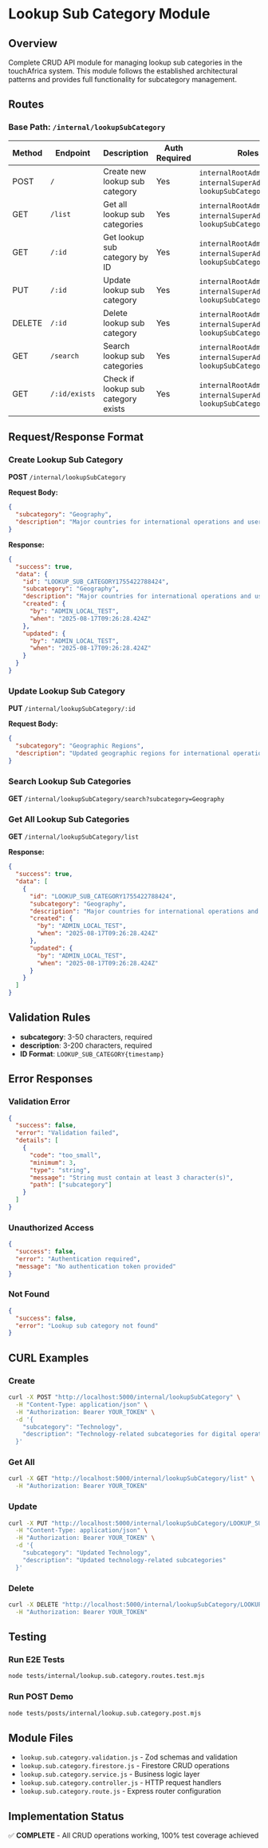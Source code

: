 # Lookup Sub Category Module

## Overview

Complete CRUD API module for managing lookup sub categories in the touchAfrica system. This module follows the established architectural patterns and provides full functionality for subcategory management.

## Routes

### Base Path: `/internal/lookupSubCategory`

| Method | Endpoint      | Description                         | Auth Required | Roles                                                                 |
| ------ | ------------- | ----------------------------------- | ------------- | --------------------------------------------------------------------- |
| POST   | `/`           | Create new lookup sub category      | Yes           | `internalRootAdmin`, `internalSuperAdmin`, `lookupSubCategoryManager` |
| GET    | `/list`       | Get all lookup sub categories       | Yes           | `internalRootAdmin`, `internalSuperAdmin`, `lookupSubCategoryManager` |
| GET    | `/:id`        | Get lookup sub category by ID       | Yes           | `internalRootAdmin`, `internalSuperAdmin`, `lookupSubCategoryManager` |
| PUT    | `/:id`        | Update lookup sub category          | Yes           | `internalRootAdmin`, `internalSuperAdmin`, `lookupSubCategoryManager` |
| DELETE | `/:id`        | Delete lookup sub category          | Yes           | `internalRootAdmin`, `internalSuperAdmin`, `lookupSubCategoryManager` |
| GET    | `/search`     | Search lookup sub categories        | Yes           | `internalRootAdmin`, `internalSuperAdmin`, `lookupSubCategoryManager` |
| GET    | `/:id/exists` | Check if lookup sub category exists | Yes           | `internalRootAdmin`, `internalSuperAdmin`, `lookupSubCategoryManager` |

## Request/Response Format

### Create Lookup Sub Category

**POST** `/internal/lookupSubCategory`

**Request Body:**

```json
{
  "subcategory": "Geography",
  "description": "Major countries for international operations and user registration"
}
```

**Response:**

```json
{
  "success": true,
  "data": {
    "id": "LOOKUP_SUB_CATEGORY1755422788424",
    "subcategory": "Geography",
    "description": "Major countries for international operations and user registration",
    "created": {
      "by": "ADMIN_LOCAL_TEST",
      "when": "2025-08-17T09:26:28.424Z"
    },
    "updated": {
      "by": "ADMIN_LOCAL_TEST",
      "when": "2025-08-17T09:26:28.424Z"
    }
  }
}
```

### Update Lookup Sub Category

**PUT** `/internal/lookupSubCategory/:id`

**Request Body:**

```json
{
  "subcategory": "Geographic Regions",
  "description": "Updated geographic regions for international operations and user registration"
}
```

### Search Lookup Sub Categories

**GET** `/internal/lookupSubCategory/search?subcategory=Geography`

### Get All Lookup Sub Categories

**GET** `/internal/lookupSubCategory/list`

**Response:**

```json
{
  "success": true,
  "data": [
    {
      "id": "LOOKUP_SUB_CATEGORY1755422788424",
      "subcategory": "Geography",
      "description": "Major countries for international operations and user registration",
      "created": {
        "by": "ADMIN_LOCAL_TEST",
        "when": "2025-08-17T09:26:28.424Z"
      },
      "updated": {
        "by": "ADMIN_LOCAL_TEST",
        "when": "2025-08-17T09:26:28.424Z"
      }
    }
  ]
}
```

## Validation Rules

- **subcategory**: 3-50 characters, required
- **description**: 3-200 characters, required
- **ID Format**: `LOOKUP_SUB_CATEGORY{timestamp}`

## Error Responses

### Validation Error

```json
{
  "success": false,
  "error": "Validation failed",
  "details": [
    {
      "code": "too_small",
      "minimum": 3,
      "type": "string",
      "message": "String must contain at least 3 character(s)",
      "path": ["subcategory"]
    }
  ]
}
```

### Unauthorized Access

```json
{
  "success": false,
  "error": "Authentication required",
  "message": "No authentication token provided"
}
```

### Not Found

```json
{
  "success": false,
  "error": "Lookup sub category not found"
}
```

## CURL Examples

### Create

```bash
curl -X POST "http://localhost:5000/internal/lookupSubCategory" \
  -H "Content-Type: application/json" \
  -H "Authorization: Bearer YOUR_TOKEN" \
  -d '{
    "subcategory": "Technology",
    "description": "Technology-related subcategories for digital operations"
  }'
```

### Get All

```bash
curl -X GET "http://localhost:5000/internal/lookupSubCategory/list" \
  -H "Authorization: Bearer YOUR_TOKEN"
```

### Update

```bash
curl -X PUT "http://localhost:5000/internal/lookupSubCategory/LOOKUP_SUB_CATEGORY123456789" \
  -H "Content-Type: application/json" \
  -H "Authorization: Bearer YOUR_TOKEN" \
  -d '{
    "subcategory": "Updated Technology",
    "description": "Updated technology-related subcategories"
  }'
```

### Delete

```bash
curl -X DELETE "http://localhost:5000/internal/lookupSubCategory/LOOKUP_SUB_CATEGORY123456789" \
  -H "Authorization: Bearer YOUR_TOKEN"
```

## Testing

### Run E2E Tests

```bash
node tests/internal/lookup.sub.category.routes.test.mjs
```

### Run POST Demo

```bash
node tests/posts/internal/lookup.sub.category.post.mjs
```

## Module Files

- `lookup.sub.category.validation.js` - Zod schemas and validation
- `lookup.sub.category.firestore.js` - Firestore CRUD operations
- `lookup.sub.category.service.js` - Business logic layer
- `lookup.sub.category.controller.js` - HTTP request handlers
- `lookup.sub.category.route.js` - Express router configuration

## Implementation Status

✅ **COMPLETE** - All CRUD operations working, 100% test coverage achieved
